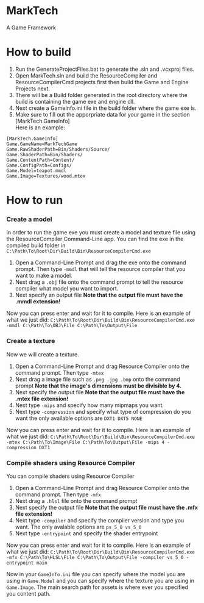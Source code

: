 # MarkTech

A Game Framework

# How to build

1. Run the GenerateProjectFiles.bat to generate the .sln and .vcxproj files.  
2. Open MarkTech.sln and build the ResourceCompiler and ResourceCompilerCmd projects first then build the Game and Engine Projects next.  
3. There will be a Build folder generated in the root directory where the build is containing the game exe and engine dll.  
4. Next create a GameInfo.ini file in the build folder where the game exe is.  
5. Make sure to fill out the apporpriate data for your game in the section [MarkTech.GameInfo]  
Here is an example:
```
[MarkTech.GameInfo]
Game.GameName=MarkTechGame
Game.RawShaderPath=Bin/Shaders/Source/
Game.ShaderPath=Bin/Shaders/
Game.ContentPath=Content/
Game.ConfigPath=Configs/
Game.Model=teapot.mmdl
Game.Image=Textures/wood.mtex
```

# How to run

### Create a model

In order to run the game exe you must create a model and texture file using the ResourceCompiler Command-Line app. 
You can find the exe in the compiled build folder in ```C:\Path\To\Root\Dir\Build\Bin\ResourceCompilerCmd.exe``` 
1. Open a Command-Line Prompt and drag the exe onto the command prompt. Then type ```-mmdl``` 
that will tell the resource compiler that you want to make a model.  
2. Next drag a ```.obj``` file onto the command prompt to tell the resource compiler what model you want to import.  
3. Next specify an output file **Note that the output file must have the .mmdl extension!**  

Now you can press enter and wait for it to compile. Here is an example of what we just did:
```C:\Path\To\Root\Dir\Build\Bin\ResourceCompilerCmd.exe -mmdl C:\Path\To\OBJ\File C:\Path\To\Output\File```

### Create a texture

Now we will create a texture. 
1. Open a Command-Line Prompt and drag Resource Compiler onto the command prompt. Then type ```-mtex```  
2. Next drag a image file such as ```.png .jpg .bmp``` onto the command prompt **Note that the image's dimensions must be divisible by 4.**  
3. Next specify the output file **Note that the output file must have the .mtex file extension!**  
4. Next type ```-mips``` and specify how many mipmaps you want.  
5. Next type ```-compression``` and specify what type of compression do you want the only available options are ```DXT1 DXT5 NONE```  

Now you can press enter and wait for it to compile. Here is an example of what we just did:
```C:\Path\To\Root\Dir\Build\Bin\ResourceCompilerCmd.exe -mtex C:\Path\To\Image\File C:\Path\To\Output\File -mips 4 -compression DXT1```

### Compile shaders using Resource Compiler

You can compile shaders using Resource Compiler
1. Open a Command-Line Prompt and drag Resource Compiler onto the command prompt. Then type ```-mfx```  
2. Next drag a ```.hlsl``` file onto the command prompt  
3. Next specify the output file **Note that the output file must have the .mfx file extension!**  
4. Next type ```-compiler``` and specify the compiler version and type you want. The only avalable options are ```ps_5_0 vs_5_0```  
5. Next type ```-entrypoint``` and specify the shader entrypoint  

Now you can press enter and wait for it to compile. Here is an example of what we just did:
```C:\Path\To\Root\Dir\Build\Bin\ResourceCompilerCmd.exe -mfx C:\Path\To\HLSL\File C:\Path\To\Output\File -compiler vs_5_0 -entrypoint main```

Now in your ```GameInfo.ini``` file you can specify where the model you are using in ```Game.Model``` and you can specify where the texture you are using in ```Game.Image```. 
The main search path for assets is where ever you specified you content path.
